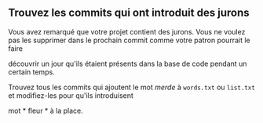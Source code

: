 ## Trouvez les commits qui ont introduit des jurons

Vous avez remarqué que votre projet contient des jurons. 
Vous ne voulez pas les supprimer dans le prochain commit comme votre patron pourrait le faire

découvrir un jour qu'ils étaient présents dans la base de code pendant un certain temps.


Trouvez tous les commits qui ajoutent le mot *merde* à `words.txt` ou `list.txt` et modifiez-les pour qu'ils introduisent

mot * fleur * à la place.

